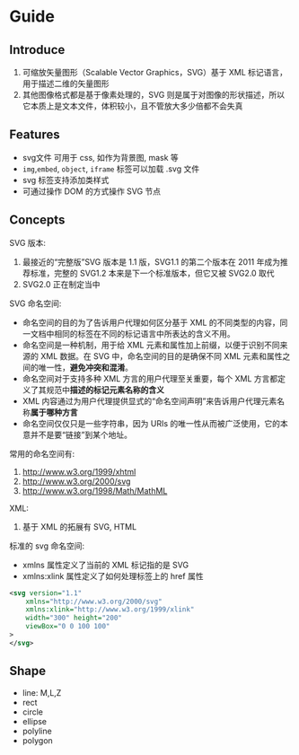 # Guide

## Introduce
1. 可缩放矢量图形（Scalable Vector Graphics，SVG）基于 XML 标记语言，用于描述二维的矢量图形
2. 其他图像格式都是基于像素处理的，SVG 则是属于对图像的形状描述，所以它本质上是文本文件，体积较小，且不管放大多少倍都不会失真

## Features
- svg文件 可用于 css, 如作为背景图, mask 等
- `img`,`embed`, `object`, `iframe` 标签可以加载 .svg 文件
- svg 标签支持添加类样式
- 可通过操作 DOM 的方式操作 SVG 节点 

## Concepts  
SVG 版本: 
1. 最接近的“完整版”SVG 版本是 1.1 版，SVG1.1 的第二个版本在 2011 年成为推荐标准，完整的 SVG1.2 本来是下一个标准版本，但它又被 SVG2.0 取代
2. SVG2.0 正在制定当中

SVG 命名空间:       
- 命名空间的目的为了告诉用户代理如何区分基于 XML 的不同类型的内容，同一文档中相同的标签在不同的标记语言中所表达的含义不用。
- 命名空间是一种机制，用于给 XML 元素和属性加上前缀，以便于识别不同来源的 XML 数据。在 SVG 中，命名空间的目的是确保不同 XML 元素和属性之间的唯一性，**避免冲突和混淆**。
- 命名空间对于支持多种 XML 方言的用户代理至关重要，每个 XML 方言都定义了其规范中**描述的标记元素名称的含义**
- XML 内容通过为用户代理提供显式的“命名空间声明”来告诉用户代理元素名称**属于哪种方言**
- 命名空间仅仅只是一些字符串，因为 URIs 的唯一性从而被广泛使用，它的本意并不是要“链接”到某个地址。


常用的命名空间有:
1. http://www.w3.org/1999/xhtml
2. http://www.w3.org/2000/svg
3. http://www.w3.org/1998/Math/MathML

XML:
1. 基于 XML 的拓展有 SVG, HTML

标准的 svg 命名空间:
- xmlns 属性定义了当前的 XML 标记指的是 SVG
- xmlns:xlink 属性定义了如何处理标签上的 href 属性
```xml
<svg version="1.1"
    xmlns="http://www.w3.org/2000/svg"
    xmlns:xlink="http://www.w3.org/1999/xlink"
    width="300" height="200"
    viewBox="0 0 100 100"
>
</svg>
```


## Shape
- line: M,L,Z
- rect
- circle
- ellipse 
- polyline
- polygon